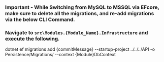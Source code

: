 ### Important - While Switching from MySQL to MSSQL via EFcore, make sure to delete all the migrations, and re-add migrations via the below CLI Command.
### Navigate to `src\Modules.{Module_Name}.Infrastructure` and execute the following.
dotnet ef migrations add {commitMessage} --startup-project ../../../API -o Persistence/Migrations/ --context {Module}DbContext